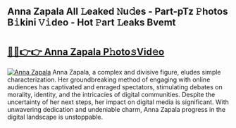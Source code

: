 ## Anna Zapala All 𝙻eaked 𝙽u𝚍es - Part-pTz 𝙿hotos B𝚒kini 𝚅𝚒deo - Hot 𝙿art 𝙻eaks Bvemt

# <h2><a href="http://ld40ae.urlbe.top/?page=Anna+Zapala">🔗🔗👉👉 Anna Zapala P𝚑oto𝚜Vid𝚎o</a></h2>

[![Anna Zapala](https://i.imgur.com/eBuTRDB.gif)](http://ld40ae.urlbe.top/?page=Anna+Zapala)
Anna Zapala, a complex and divisive figure, eludes simple characterization. Her groundbreaking method of engaging with online audiences has captivated and enraged spectators, stimulating debates on morality, identity, and the intricacies of digital communities. Despite the uncertainty of her next steps, her impact on digital media is significant. With unwavering dedication and undeniable charm, Anna Zapala progress in the digital landscape is unstoppable.
